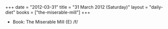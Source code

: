+++
date = "2012-03-31"
title = "31 March 2012 (Saturday)"
layout = "daily-diet"
books = ["the-miserable-mill"]
+++


* Book: The Miserable Mill {E} /f/